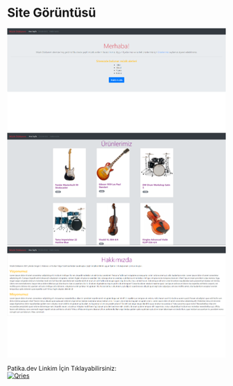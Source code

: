 # Site Görüntüsü 
![img](/Images/Project.png)
![img](/Images/Products.png)
![img](/Images/About-us.png)

<!DOCTYPE html>
<html>
   <head>
   </head>
   <body>
      Patika.dev Linkim İçin Tıklayabilirsiniz:<br>
      <a href="https://app.patika.dev/bpolat">
         <img alt="Qries" src="https://patika-prod.s3.eu-central-1.amazonaws.com/staticFiles/patikaLogo.png"
         width="150" height="150">
      </a>
   </body>
</html>